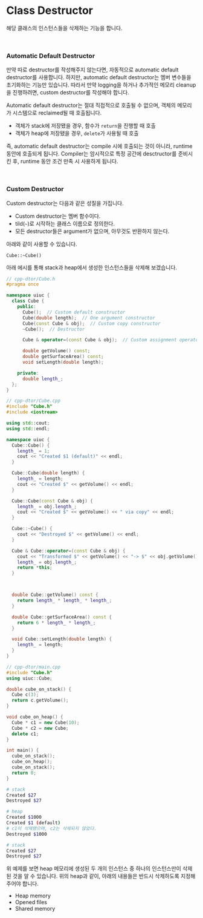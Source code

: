 # Class Destructor

해당 클래스의 인스턴스들을 삭제하는 기능을 합니다.

<br>

### Automatic Default Destructor

만약 따로 destructor를 작성해주지 않는다면, 자동적으로 automatic default destructor를 사용합니다. 하지만, automatic default destructor는 멤버 변수들을 초기화하는 기능만 있습니다. 따라서 만약 logging을 하거나 추가적인 메모리 cleanup을 진행하려면, custom destructor를 작성해야 합니다.

Automatic default destructor는 절대 직접적으로 호출될 수 없으며, 객체의 메모리가 시스템으로 reclaimed될 때 호출됩니다.

- 객체가 stack에 저장됐을 경우, 함수가 `return`을 진행할 때 호출
- 객체가 heap에 저장됐을 경우, `delete`가 사용될 때 호출

즉, automatic default destructor는 compile 시에 호출되는 것이 아니라, runtime 동안에 호출되게 됩니다. Compiler는 암시적으로 특정 공간에 desctructor를 준비시킨 후, runtime 동안 조건 만족 시 사용하게 됩니다.

<br>

### Custom Destructor

Custom destructor는 다음과 같은 성질을 가집니다.

- Custom destructor는 멤버 함수이다.
- tild(`~`)로 시작하는 클래스 이름으로 정의한다.
- 모든 destructor들은 argument가 없으며, 아무것도 반환하지 않는다.

아래와 같이 사용할 수 있습니다.

`Cube::~Cube()`

아래 에시를 통해 stack과 heap에서 생성한 인스턴스들을 삭제해 보겠습니다.

```cpp
// cpp-dtor/Cube.h
#pragma once

namespace uiuc {
  class Cube {
    public:
      Cube();  // Custom default constructor
      Cube(double length);  // One argument constructor
      Cube(const Cube & obj);  // Custom copy constructor
      ~Cube();  // Destructor

      Cube & operator=(const Cube & obj);  // Custom assignment operator

      double getVolume() const;
      double getSurfaceArea() const;
      void setLength(double length);

    private:
      double length_;
  };
}
```

```cpp
// cpp-dtor/Cube.cpp
#include "Cube.h"
#include <iostream>

using std::cout;
using std::endl;

namespace uiuc {  
  Cube::Cube() {
    length_ = 1;
    cout << "Created $1 (default)" << endl;
  }

  Cube::Cube(double length) {
    length_ = length;
    cout << "Created $" << getVolume() << endl;
  }

  Cube::Cube(const Cube & obj) {
    length_ = obj.length_;
    cout << "Created $" << getVolume() << " via copy" << endl;
  }

  Cube::~Cube() {
    cout << "Destroyed $" << getVolume() << endl;
  }

  Cube & Cube::operator=(const Cube & obj) {
    cout << "Transformed $" << getVolume() << "-> $" << obj.getVolume() << endl;
    length_ = obj.length_;
    return *this;
  }



  double Cube::getVolume() const {
    return length_ * length_ * length_;
  }

  double Cube::getSurfaceArea() const {
    return 6 * length_ * length_;
  }

  void Cube::setLength(double length) {
    length_ = length;
  }
}
```

```cpp
// cpp-dtor/main.cpp
#include "Cube.h"
using uiuc::Cube;

double cube_on_stack() {
  Cube c(3);
  return c.getVolume();
}

void cube_on_heap() {
  Cube * c1 = new Cube(10);
  Cube * c2 = new Cube;
  delete c1;
}

int main() {
  cube_on_stack();
  cube_on_heap();
  cube_on_stack();
  return 0;
}
```

```bash
# stack
Created $27
Destroyed $27

# heap
Created $1000
Created $1 (default)
# c1이 삭제됐으며, c2는 삭제되지 않았다.
Destroyed $1000

# stack
Created $27
Destroyed $27
```

위 예제를 보면 heap 메모리에 생성된 두 개의 인스턴스 중 하나의 인스턴스만이 삭제된 것을 알 수 있습니다. 위의 heap과 같이, 아래의 내용들은 반드시 삭제하도록 지정해 주어야 합니다.

- Heap memory
- Opened files
- Shared memory